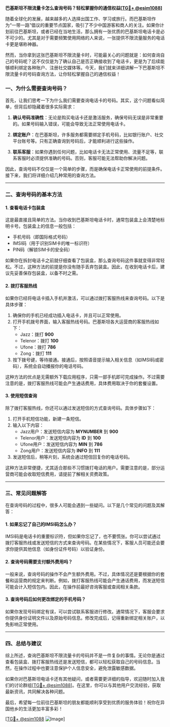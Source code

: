 **巴基斯坦不限流量卡怎么查询号码？轻松掌握你的通信权益[[TG💪+ @esim1088](https://t.me/s/esim1088)]**

随着全球化的发展，越来越多的人选择出国工作、学习或旅行。而巴基斯坦作为“一带一路”倡议的重要节点国家，吸引了不少中国游客和商人的关注。如果你计划前往巴基斯坦，或者已经在当地生活，那么拥有一张优质的巴基斯坦电话卡是必不可少的。尤其是对于需要频繁使用网络的人来说，一张提供不限流量服务的电话卡更是堪称神器。

然而，当你拿到这张巴基斯坦不限流量卡时，可能最关心的问题就是：如何查询自己的号码呢？这不仅仅是为了确认自己是否正确接收到了电话卡，更是为了后续能够顺利绑定各种账户、注册社交媒体等。今天，我们就来详细讲解一下巴基斯坦不限流量卡的号码查询方法，让你轻松掌握自己的通信权益！

### **一、为什么需要查询号码？**

首先，让我们思考一下为什么我们需要查询电话卡的号码。其实，这个问题看似简单，但背后却隐藏着很多实际需求：

1. **确认号码准确性**：无论是购买电话卡还是激活服务，确保号码无误是非常重要的。如果号码输入错误，可能会导致无法正常使用电话卡。
   
2. **绑定账户**：在巴基斯坦，许多服务都需要绑定手机号码，比如银行账户、社交平台账号等。只有正确查询到号码后，才能顺利进行这些操作。

3. **联系客服**：如果你遇到任何问题，比如电话卡无法正常使用、流量不足等，联系客服时必须提供准确的号码。否则，客服可能无法帮助你解决问题。

因此，查询号码不仅仅是一个简单的步骤，而是确保电话卡正常使用的前提条件。接下来，我们将详细介绍几种常用的查询方法。

---

### **二、查询号码的基本方法**

#### **1. 查看电话卡包装盒**
这是最直接且简单的方法。当你收到巴基斯坦电话卡时，通常包装盒上会清楚地标明卡号。包装盒上的信息一般包括：

- 手机号码（即国际格式号码）
- IMSI码（用于识别SIM卡的唯一标识符）
- PIN码（解锁SIM卡的安全码）

如果你在拆封电话卡之前就仔细查看了包装盒，那么查询号码这件事就变得非常轻松。不过，这种方法的前提是你没有随手丢弃包装盒。因此，在收到电话卡后，建议先妥善保存包装盒，以备不时之需。

#### **2. 拨打客服热线**
如果你已经将电话卡插入手机并激活，可以通过拨打客服热线来查询号码。以下是具体步骤：

1. 确保你的手机已经成功插入电话卡，并且可以正常使用。
2. 打开手机拨号界面，输入客服热线号码。巴基斯坦各大运营商的客服热线如下：
   - Jazz：拨打 **900**
   - Telenor：拨打 **100**
   - Ufone：拨打 **786**
   - Zong：拨打 **111**
3. 按下拨号键，等待接通。接通后，按照语音提示输入相关信息（如IMSI码或密码），系统会自动播报你的电话号码。

这种方法的优点是无需额外下载应用程序，只需一部手机即可完成操作。不过需要注意的是，拨打客服热线可能会产生通话费用，具体费用取决于你的套餐设置。

#### **3. 使用短信查询**
除了拨打客服热线，你还可以通过发送短信的方式查询号码。具体步骤如下：

1. 打开手机短信功能，新建一条短信。
2. 输入以下内容：
   - Jazz用户：发送短信内容为 **MYNUMBER** 到 **900**
   - Telenor用户：发送短信内容为 **ID** 到 **100**
   - Ufone用户：发送短信内容为 **MIN** 到 **786**
   - Zong用户：发送短信内容为 **INFO** 到 **111**
3. 发送短信后，稍等片刻，系统会通过短信回复你的电话号码。

这种方法非常便捷，尤其适合那些不习惯拨打电话的用户。需要注意的是，部分运营商可能会收取短信费用，请提前了解相关资费政策。

---

### **三、常见问题解答**

在查询号码的过程中，很多人可能会遇到一些疑问。以下是几个常见的问题及其解答：

#### **1. 如果忘记了自己的IMSI码怎么办？**
IMSI码是电话卡的重要标识符，但如果你忘记了，也不要慌张。你可以尝试通过拨打客服热线或发送短信的方式来查询号码。在某些情况下，客服人员可能还会要求你提供其他信息（如身份证件号码）以验证身份。

#### **2. 查询号码需要支付额外费用吗？**
一般来说，查询号码的操作不会产生额外费用。不过，具体情况还是要根据你的套餐和运营商的规定来判断。例如，拨打客服热线可能会产生通话费用，而发送短信可能会计入短信包内。因此，在操作前最好咨询客服或查阅相关条款。

#### **3. 查询号码后如何更改绑定的手机号码？**
如果你发现号码绑定有误，可以尝试联系客服进行修改。通常情况下，客服会要求你提供身份证明文件以及原始号码信息。修改完成后，记得重新绑定相关账户，以免影响正常使用。

---

### **四、总结与建议**

综上所述，查询巴基斯坦不限流量卡的号码并不是一件复杂的事情。无论你是通过查看包装盒、拨打客服热线还是发送短信，都可以轻松获取自己的号码信息。当然，在操作过程中也要注意保护个人信息安全，避免泄露敏感数据。

如果你对巴基斯坦电话卡还有其他疑问，或者需要更详细的指导，欢迎随时加入我们的讨论群组[[TG💪+ @esim1088](https://t.me/s/esim1088)]。在这里，你可以与其他用户交流经验，获取最新资讯，共同解决各种问题。

最后，希望每一位前往巴基斯坦的朋友都能顺利享受到优质的服务体验！祝你在异国他乡的生活更加丰富多彩！

[[TG💪+ @esim1088](https://t.me/s/esim1088) ![Image](https://i.postimg.cc/4NQfJmqS/Snipaste-2025-05-13-00-14-12.png)]